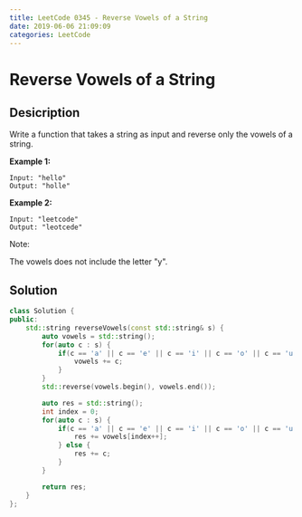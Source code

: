 ```yaml
---
title: LeetCode 0345 - Reverse Vowels of a String
date: 2019-06-06 21:09:09
categories: LeetCode
---
```

# Reverse Vowels of a String

<!--more-->

## Desicription

Write a function that takes a string as input and reverse only the vowels of a string.

**Example 1:**

```
Input: "hello"
Output: "holle"
```

**Example 2:**

```
Input: "leetcode"
Output: "leotcede"
```

Note:

The vowels does not include the letter "y".

## Solution

```cpp
class Solution {
public:
    std::string reverseVowels(const std::string& s) {
        auto vowels = std::string();
        for(auto c : s) {
            if(c == 'a' || c == 'e' || c == 'i' || c == 'o' || c == 'u' || c == 'A' || c == 'E' || c == 'I' || c == 'O' || c == 'U') {
                vowels += c;
            }
        }
        std::reverse(vowels.begin(), vowels.end());

        auto res = std::string();
        int index = 0;
        for(auto c : s) {
            if(c == 'a' || c == 'e' || c == 'i' || c == 'o' || c == 'u' || c == 'A' || c == 'E' || c == 'I' || c == 'O' || c == 'U') {
                res += vowels[index++];
            } else {
                res += c;
            }
        }

        return res;
    }
};
```
